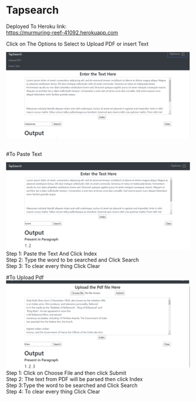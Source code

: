 # Tapsearch

Deployed To Heroku link:<br>
https://murmuring-reef-41092.herokuapp.com

Click on The Options to Select to Upload PDF or insert Text<br>

![image2](https://github.com/ojas032/Tapsearch/blob/master/Snapshots/Screenshot%20(55).png)






<br>
#To Paste Text<br>


![image1](https://github.com/ojas032/Tapsearch/blob/master/Snapshots/Screenshot%20(53).png)
Step 1: Paste the Text And Click Index<br>
Step 2: Type the word to be searched and Click Search<br>
Step 3: To clear every thing Click Clear<br>

#To Upload Pdf
![image3](https://github.com/ojas032/Tapsearch/blob/master/Snapshots/Screenshot%20(56).png)
Step 1: Click on Choose File and then click Submit<br>
Step 2: The text from PDF will be parsed then click Index<br>
Step 3:Type the word to be searched and Click Search<br>
Step 4: To clear every thing Click Clear<br>







